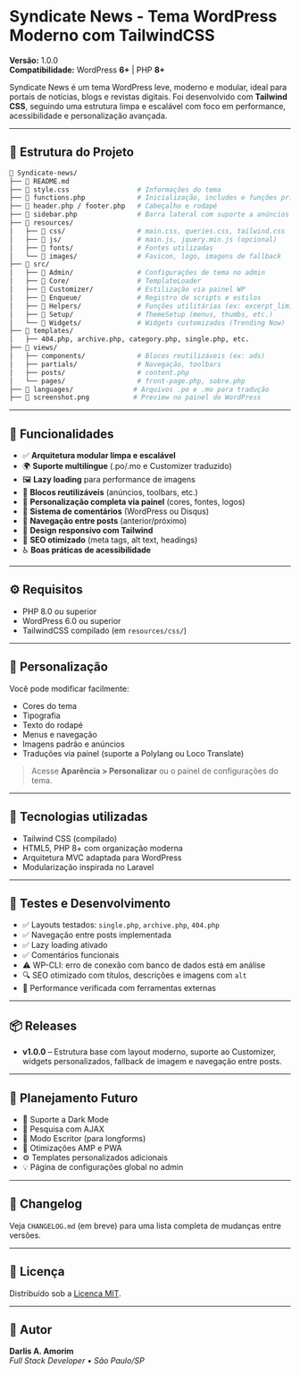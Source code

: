 # Syndicate News - Tema WordPress Moderno com TailwindCSS

**Versão:** 1.0.0  
**Compatibilidade:** WordPress **6+** | PHP **8+**

Syndicate News é um tema WordPress leve, moderno e modular, ideal para portais de notícias, blogs e revistas digitais. Foi desenvolvido com **Tailwind CSS**, seguindo uma estrutura limpa e escalável com foco em performance, acessibilidade e personalização avançada.

---

## 📁 Estrutura do Projeto

```bash
📁 Syndicate-news/
├── 📄 README.md
├── 📄 style.css                 # Informações do tema
├── 📄 functions.php             # Inicialização, includes e funções principais
├── 📄 header.php / footer.php   # Cabeçalho e rodapé
├── 📄 sidebar.php               # Barra lateral com suporte a anúncios
├── 📁 resources/
│   ├── 📁 css/                  # main.css, queries.css, tailwind.css
│   ├── 📁 js/                   # main.js, jquery.min.js (opcional)
│   ├── 📁 fonts/                # Fontes utilizadas
│   └── 📁 images/               # Favicon, logo, imagens de fallback
├── 📁 src/
│   ├── 📁 Admin/                # Configurações de tema no admin
│   ├── 📁 Core/                 # TemplateLoader
│   ├── 📁 Customizer/           # Estilização via painel WP
│   ├── 📁 Enqueue/              # Registro de scripts e estilos
│   ├── 📁 Helpers/              # Funções utilitárias (ex: excerpt_limit)
│   ├── 📁 Setup/                # ThemeSetup (menus, thumbs, etc.)
│   └── 📁 Widgets/              # Widgets customizados (Trending Now)
├── 📁 templates/
│   ├── 404.php, archive.php, category.php, single.php, etc.
├── 📁 views/
│   ├── components/             # Blocos reutilizáveis (ex: ads)
│   ├── partials/               # Navegação, toolbars
│   ├── posts/                  # content.php
│   └── pages/                  # front-page.php, sobre.php
├── 📁 languages/               # Arquivos .po e .mo para tradução
├── 📄 screenshot.png           # Preview no painel do WordPress
```

---

## 🚀 Funcionalidades

- ✅ **Arquitetura modular limpa e escalável**
- 🌍 **Suporte multilíngue** (.po/.mo e Customizer traduzido)
- 🖼️ **Lazy loading** para performance de imagens
- 🧩 **Blocos reutilizáveis** (anúncios, toolbars, etc.)
- 🎨 **Personalização completa via painel** (cores, fontes, logos)
- 💬 **Sistema de comentários** (WordPress ou Disqus)
- 🔁 **Navegação entre posts** (anterior/próximo)
- 📱 **Design responsivo com Tailwind**
- 🧠 **SEO otimizado** (meta tags, alt text, headings)
- ♿ **Boas práticas de acessibilidade**

---

## ⚙️ Requisitos

- PHP 8.0 ou superior
- WordPress 6.0 ou superior
- TailwindCSS compilado (em `resources/css/`)

---

## 🎨 Personalização

Você pode modificar facilmente:

- Cores do tema
- Tipografia
- Texto do rodapé
- Menus e navegação
- Imagens padrão e anúncios
- Traduções via painel (suporte a Polylang ou Loco Translate)

> Acesse **Aparência > Personalizar** ou o painel de configurações do tema.

---

## 🔧 Tecnologias utilizadas

- Tailwind CSS (compilado)
- HTML5, PHP 8+ com organização moderna
- Arquitetura MVC adaptada para WordPress
- Modularização inspirada no Laravel

---

## 🧪 Testes e Desenvolvimento

- ✅ Layouts testados: `single.php`, `archive.php`, `404.php`
- ✅ Navegação entre posts implementada
- ✅ Lazy loading ativado
- ✅ Comentários funcionais
- ⚠️ WP-CLI: erro de conexão com banco de dados está em análise
- 🔍 SEO otimizado com títulos, descrições e imagens com `alt`
- 🧪 Performance verificada com ferramentas externas

---

## 📦 Releases

- **v1.0.0** – Estrutura base com layout moderno, suporte ao Customizer, widgets personalizados, fallback de imagem e navegação entre posts.

---

## 📌 Planejamento Futuro

- 🧩 Suporte a Dark Mode
- 🔎 Pesquisa com AJAX
- 📝 Modo Escritor (para longforms)
- 📱 Otimizações AMP e PWA
- ⚙️ Templates personalizados adicionais
- 💡 Página de configurações global no admin

---

## 📄 Changelog

Veja `CHANGELOG.md` (em breve) para uma lista completa de mudanças entre versões.

---

## 📝 Licença

Distribuído sob a [Licença MIT](LICENSE).

---

## 👤 Autor

**Darlis A. Amorim**  
*Full Stack Developer • São Paulo/SP*
